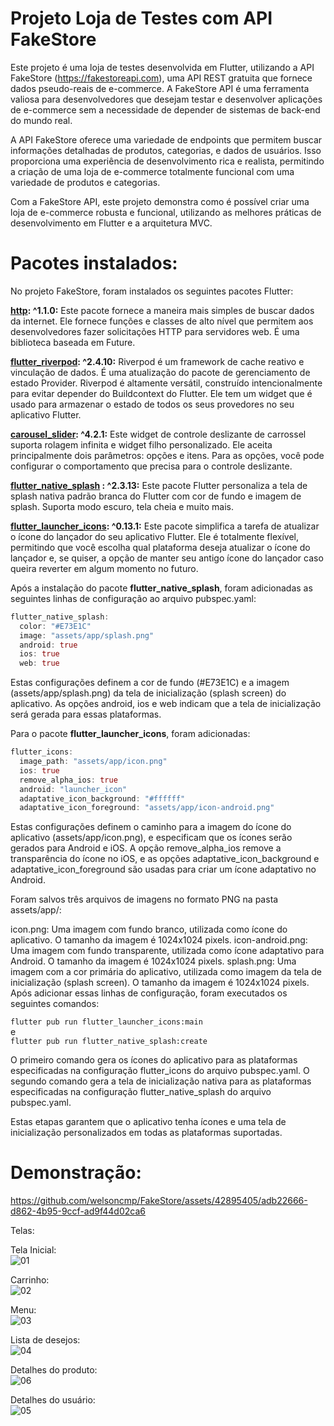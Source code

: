 # Projeto Loja de Testes com API FakeStore

Este projeto é uma loja de testes desenvolvida em Flutter, utilizando a API FakeStore (https://fakestoreapi.com), uma API REST gratuita que fornece dados pseudo-reais de e-commerce. A FakeStore API é uma ferramenta valiosa para desenvolvedores que desejam testar e desenvolver aplicações de e-commerce sem a necessidade de depender de sistemas de back-end do mundo real.

A API FakeStore oferece uma variedade de endpoints que permitem buscar informações detalhadas de produtos, categorias, e dados de usuários. Isso proporciona uma experiência de desenvolvimento rica e realista, permitindo a criação de uma loja de e-commerce totalmente funcional com uma variedade de produtos e categorias.

Com a FakeStore API, este projeto demonstra como é possível criar uma loja de e-commerce robusta e funcional, utilizando as melhores práticas de desenvolvimento em Flutter e a arquitetura MVC.

# Pacotes instalados:


No projeto FakeStore, foram instalados os seguintes pacotes Flutter:

**[http](https://pub.dev/packages/http): ^1.1.0:** Este pacote fornece a maneira mais simples de buscar dados da internet. Ele fornece funções e classes de alto nível que permitem aos desenvolvedores fazer solicitações HTTP para servidores web. É uma biblioteca baseada em Future.  

**[flutter_riverpod](https://pub.dev/packages/flutter_riverpod): ^2.4.10:** Riverpod é um framework de cache reativo e vinculação de dados. É uma atualização do pacote de gerenciamento de estado Provider. Riverpod é altamente versátil, construído intencionalmente para evitar depender do Buildcontext do Flutter. Ele tem um widget que é usado para armazenar o estado de todos os seus provedores no seu aplicativo Flutter.  

**[carousel_slider](https://pub.dev/packages/carousel_slider): ^4.2.1:** Este widget de controle deslizante de carrossel suporta rolagem infinita e widget filho personalizado. Ele aceita principalmente dois parâmetros: opções e itens. Para as opções, você pode configurar o comportamento que precisa para o controle deslizante.  

**[flutter_native_splash](https://pub.dev/packages/flutter_native_splash) : ^2.3.13:** Este pacote Flutter personaliza a tela de splash nativa padrão branca do Flutter com cor de fundo e imagem de splash. Suporta modo escuro, tela cheia e muito mais.  

**[flutter_launcher_icons](https://pub.dev/packages/flutter_launcher_icons): ^0.13.1:** Este pacote simplifica a tarefa de atualizar o ícone do lançador do seu aplicativo Flutter. Ele é totalmente flexível, permitindo que você escolha qual plataforma deseja atualizar o ícone do lançador e, se quiser, a opção de manter seu antigo ícone do lançador caso queira reverter em algum momento no futuro.  


Após a instalação do pacote **flutter_native_splash**, foram adicionadas as seguintes linhas de configuração ao arquivo pubspec.yaml:

```dart
flutter_native_splash:
  color: "#E73E1C"
  image: "assets/app/splash.png"
  android: true
  ios: true
  web: true
```
Estas configurações definem a cor de fundo (#E73E1C) e a imagem (assets/app/splash.png) da tela de inicialização (splash screen) do aplicativo. As opções android, ios e web indicam que a tela de inicialização será gerada para essas plataformas.

Para o pacote **flutter_launcher_icons**, foram adicionadas:  

```dart
flutter_icons:
  image_path: "assets/app/icon.png"
  ios: true
  remove_alpha_ios: true
  android: "launcher_icon"
  adaptative_icon_background: "#ffffff"
  adaptative_icon_foreground: "assets/app/icon-android.png"
```  

Estas configurações definem o caminho para a imagem do ícone do aplicativo (assets/app/icon.png), e especificam que os ícones serão gerados para Android e iOS. A opção remove_alpha_ios remove a transparência do ícone no iOS, e as opções adaptative_icon_background e adaptative_icon_foreground são usadas para criar um ícone adaptativo no Android.

Foram salvos três arquivos de imagens no formato PNG na pasta assets/app/:

icon.png: Uma imagem com fundo branco, utilizada como ícone do aplicativo. O tamanho da imagem é 1024x1024 pixels.
icon-android.png: Uma imagem com fundo transparente, utilizada como ícone adaptativo para Android. O tamanho da imagem é 1024x1024 pixels.
splash.png: Uma imagem com a cor primária do aplicativo, utilizada como imagem da tela de inicialização (splash screen). O tamanho da imagem é 1024x1024 pixels.
Após adicionar essas linhas de configuração, foram executados os seguintes comandos:

```flutter pub run flutter_launcher_icons:main```  
e  
```flutter pub run flutter_native_splash:create```  

O primeiro comando gera os ícones do aplicativo para as plataformas especificadas na configuração flutter_icons do arquivo pubspec.yaml. O segundo comando gera a tela de inicialização nativa para as plataformas especificadas na configuração flutter_native_splash do arquivo pubspec.yaml.

Estas etapas garantem que o aplicativo tenha ícones e uma tela de inicialização personalizados em todas as plataformas suportadas.



# Demonstração:    

https://github.com/welsoncmp/FakeStore/assets/42895405/adb22666-d862-4b95-9ccf-ad9f44d02ca6  


Telas:  

Tela Inicial:  
![01](https://github.com/welsoncmp/FakeStore/assets/42895405/556fa6a9-b571-4c11-8bd1-3bb4e2eea3e0)  

Carrinho:  
![02](https://github.com/welsoncmp/FakeStore/assets/42895405/28b68106-6014-40c7-affa-ae32cbf66612)  

Menu:  
![03](https://github.com/welsoncmp/FakeStore/assets/42895405/714c785b-ee68-4b0e-a699-39b92acbab04)  

Lista de desejos:  
![04](https://github.com/welsoncmp/FakeStore/assets/42895405/976e0786-f1e5-4d14-a575-2546dfaaa5a3)  

Detalhes do produto:  
![06](https://github.com/welsoncmp/FakeStore/assets/42895405/d3826f86-b5d3-434d-b3eb-4404adfdbbd8)  

Detalhes do usuário:  
![05](https://github.com/welsoncmp/FakeStore/assets/42895405/e9055bc9-59b7-49af-b58f-d2b5bf6f850b)  





